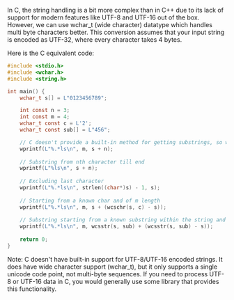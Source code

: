 In C, the string handling is a bit more complex than in C++ due to its lack of support for modern features like UTF-8 and UTF-16 out of the box. However, we can use wchar_t (wide character) datatype which handles multi byte characters better. This conversion assumes that your input string is encoded as UTF-32, where every character takes 4 bytes.

Here is the C equivalent code:
```c
#include <stdio.h>
#include <wchar.h>
#include <string.h>

int main() {
    wchar_t s[] = L"0123456789";

    int const n = 3;
    int const m = 4;
    wchar_t const c = L'2';
    wchar_t const sub[] = L"456";

    // C doesn't provide a built-in method for getting substrings, so we have to write our own. This function gets the start index and length of the string to return it as a substring
    wprintf(L"%.*ls\n", m, s + n);
    
    // Substring from nth character till end
    wprintf(L"%ls\n", s + n);
    
    // Excluding last character
    wprintf(L"%.*ls\n", strlen((char*)s) - 1, s);
    
    // Starting from a known char and of m length
    wprintf(L"%.*ls\n", m, s + (wcschr(s, c) - s));
    
    // Substring starting from a known substring within the string and of m length. This assumes that the substring you are looking for is not overlapping with the main string 
    wprintf(L"%.*ls\n", m, wcsstr(s, sub) + (wcsstr(s, sub) - s));
    
    return 0;
}
```

Note: C doesn't have built-in support for UTF-8/UTF-16 encoded strings. It does have wide character support (wchar_t), but it only supports a single unicode code point, not multi-byte sequences. If you need to process UTF-8 or UTF-16 data in C, you would generally use some library that provides this functionality.

